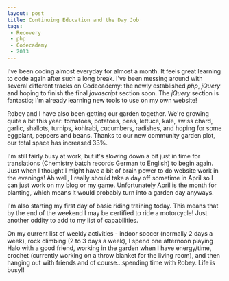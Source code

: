 ```yaml
---
layout: post
title: Continuing Education and the Day Job
tags:
 - Recovery
 - php
 - Codecademy 
 - 2013
---
```


I've been coding almost everyday for almost a month.  It feels great learning to code again after such a long break.  I've been messing around with several different tracks on Codecademy: the newly established *php*, *jQuery* and hoping to finish the final *javascript* section soon.  The *jQuery* section is fantastic; I'm already learning new tools to use on my own website!

Robey and I have also been getting our garden together.  We're growing quite a bit this year: tomatoes, potatoes, peas, lettuce, kale, swiss chard, garlic, shallots, turnips, kohlrabi, cucumbers, radishes, and hoping for some eggplant, peppers and beans.  Thanks to our new community garden plot, our total space has increased 33%.

I'm still fairly busy at work, but it's slowing down a bit just in time for translations (Chemistry batch records German to English) to begin again.  Just when I thought I might have a bit of brain power to do website work in the evenings!  Ah well, I really should take a day off sometime in April so I can just work on my blog or my game.  Unfortunately April is the month for planting, which means it would probably turn into a garden day anyways.

I'm also starting my first day of basic riding training today.  This means that by the end of the weekend I may be certified to ride a motorcycle!  Just another oddity to add to my list of capabilities.  

On my current list of weekly activities - indoor soccer (normally 2 days a week), rock climbing (2 to 3 days a week), I spend one afternoon playing Halo with a good friend, working in the garden when I have energy/time, crochet (currently working on a throw blanket for the living room), and then hanging out with friends and of course...spending time with Robey.  Life is busy!!




